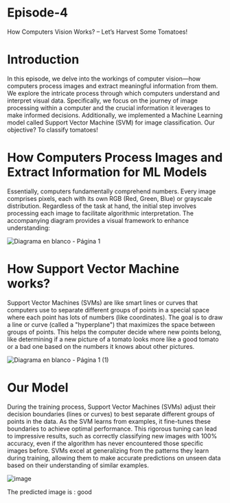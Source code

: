 # Episode-4
 How Computers Vision Works? – Let’s Harvest Some Tomatoes!

# Introduction

In this episode, we delve into the workings of computer vision—how computers process images and extract meaningful information from them. We explore the intricate process through which computers understand and interpret visual data. Specifically, we focus on the journey of image processing within a computer and the crucial information it leverages to make informed decisions. Additionally, we implemented a Machine Learning model called Support Vector Machine (SVM) for image classification. Our objective? To classify tomatoes!

# How Computers Process Images and Extract Information for ML Models

Essentially, computers fundamentally comprehend numbers. Every image comprises pixels, each with its own RGB (Red, Green, Blue) or grayscale distribution. Regardless of the task at hand, the initial step involves processing each image to facilitate algorithmic interpretation. The accompanying diagram provides a visual framework to enhance understanding:

![Diagrama en blanco - Página 1](https://github.com/user-attachments/assets/1d36d439-d549-4b4a-bc8e-531070406bb1)

# How Support Vector Machine works?

Support Vector Machines (SVMs) are like smart lines or curves that computers use to separate different groups of points in a special space where each point has lots of numbers (like coordinates). The goal is to draw a line or curve (called a "hyperplane") that maximizes the space between groups of points. This helps the computer decide where new points belong, like determining if a new picture of a tomato looks more like a good tomato or a bad one based on the numbers it knows about other pictures.

![Diagrama en blanco - Página 1 (1)](https://github.com/user-attachments/assets/869a6025-ab3a-4996-a991-a32e34cdaa0a)

# Our Model

During the training process, Support Vector Machines (SVMs) adjust their decision boundaries (lines or curves) to best separate different groups of points in the data. As the SVM learns from examples, it fine-tunes these boundaries to achieve optimal performance. This rigorous tuning can lead to impressive results, such as correctly classifying new images with 100% accuracy, even if the algorithm has never encountered those specific images before. SVMs excel at generalizing from the patterns they learn during training, allowing them to make accurate predictions on unseen data based on their understanding of similar examples.

![image](https://github.com/user-attachments/assets/b6935286-96a9-44b6-902a-ef835d33575a)

The predicted image is : good
